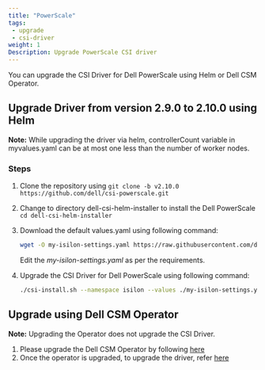 ```yaml
---
title: "PowerScale"
tags: 
 - upgrade
 - csi-driver
weight: 1
Description: Upgrade PowerScale CSI driver
---
```

You can upgrade the CSI Driver for Dell PowerScale using Helm or Dell CSM Operator.

## Upgrade Driver from version 2.9.0 to 2.10.0 using Helm

**Note:** While upgrading the driver via helm, controllerCount variable in myvalues.yaml can be at most one less than the number of worker nodes.

### Steps

1. Clone the repository using `git clone -b v2.10.0 https://github.com/dell/csi-powerscale.git`

2. Change to directory dell-csi-helm-installer to install the Dell PowerScale `cd dell-csi-helm-installer`
3. Download the default values.yaml using following command:

   ```bash
   wget -O my-isilon-settings.yaml https://raw.githubusercontent.com/dell/helm-charts/csi-isilon-2.10.0/charts/csi-isilon/values.yaml
   ```

   Edit the _my-isilon-settings.yaml_ as per the requirements.
4. Upgrade the CSI Driver for Dell PowerScale using following command:

    ```bash
    ./csi-install.sh --namespace isilon --values ./my-isilon-settings.yaml --upgrade
    ```

## Upgrade using Dell CSM Operator

**Note:** Upgrading the Operator does not upgrade the CSI Driver.

1. Please upgrade the Dell CSM Operator by following [here](../../../../../deployment/csmoperator/#upgrade)
2. Once the operator is upgraded, to upgrade the driver, refer [here](../../../../../deployment/csmoperator/#upgrade-driver-using-dell-csm-operator)
